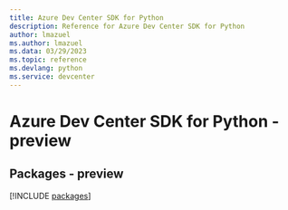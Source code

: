 ```yaml
---
title: Azure Dev Center SDK for Python
description: Reference for Azure Dev Center SDK for Python
author: lmazuel
ms.author: lmazuel
ms.data: 03/29/2023
ms.topic: reference
ms.devlang: python
ms.service: devcenter
---
```

# Azure Dev Center SDK for Python - preview
## Packages - preview
[!INCLUDE [packages](dev-center-index.md)]